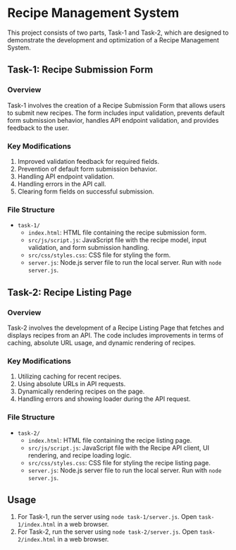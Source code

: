 # Recipe Management System

This project consists of two parts, Task-1 and Task-2, which are designed to demonstrate the development and optimization of a Recipe Management System.

## Task-1: Recipe Submission Form

### Overview
Task-1 involves the creation of a Recipe Submission Form that allows users to submit new recipes. The form includes input validation, prevents default form submission behavior, handles API endpoint validation, and provides feedback to the user.

### Key Modifications
1. Improved validation feedback for required fields.
2. Prevention of default form submission behavior.
3. Handling API endpoint validation.
4. Handling errors in the API call.
5. Clearing form fields on successful submission.

### File Structure
- `task-1/`
  - `index.html`: HTML file containing the recipe submission form.
  - `src/js/script.js`: JavaScript file with the recipe model, input validation, and form submission handling.
  - `src/css/styles.css`: CSS file for styling the form.
  - `server.js`: Node.js server file to run the local server. Run with `node server.js`.

## Task-2: Recipe Listing Page

### Overview
Task-2 involves the development of a Recipe Listing Page that fetches and displays recipes from an API. The code includes improvements in terms of caching, absolute URL usage, and dynamic rendering of recipes.

### Key Modifications
1. Utilizing caching for recent recipes.
2. Using absolute URLs in API requests.
3. Dynamically rendering recipes on the page.
4. Handling errors and showing loader during the API request.

### File Structure
- `task-2/`
  - `index.html`: HTML file containing the recipe listing page.
  - `src/js/script.js`: JavaScript file with the Recipe API client, UI rendering, and recipe loading logic.
  - `src/css/styles.css`: CSS file for styling the recipe listing page.
  - `server.js`: Node.js server file to run the local server. Run with `node server.js`.

## Usage
1. For Task-1, run the server using `node task-1/server.js`. Open `task-1/index.html` in a web browser.
2. For Task-2, run the server using `node task-2/server.js`. Open `task-2/index.html` in a web browser.


